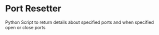# Port Resetter
Python Script to return details about specified ports and when specified open or close ports
